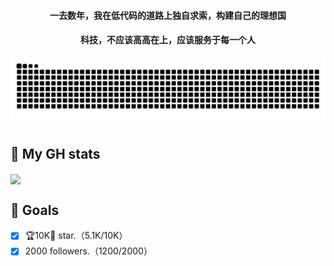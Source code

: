 

#### <p align="center">一去数年，我在低代码的道路上独自求索，构建自己的理想国</p>
#### <p align="center">科技，不应该高高在上，应该服务于每一个人</p>   

<p align="center">
  <img src="https://raw.githubusercontent.com/dohooo/dohooo/output/github-contribution-grid-snake.svg" />  
</p>

## 📝 My GH stats

<img align="center" src="https://github-readme-stats.vercel.app/api?username=wangyuan389&count_private=true&show_icons=true" />

## 🔭 Goals

- [x] 🏆10K🌟 star.（5.1K/10K）   
- [x] 2000 followers.（1200/2000）   

<!-- ## 🧠 That I know and use

- <img align='center' src="https://img.shields.io/badge/-React-282C34?style=flat-square&logo=react&logoColor=61DAFB"/> <img align='center' src="https://img.shields.io/badge/-React Native-282C34?style=flat-square&logo=react&logoColor=61DAFB"/>
- <img align='center' src="https://img.shields.io/badge/-TypeScript-3178C6?style=flat-square&logo=typescript&logoColor=FFFFFF"/> -->  




